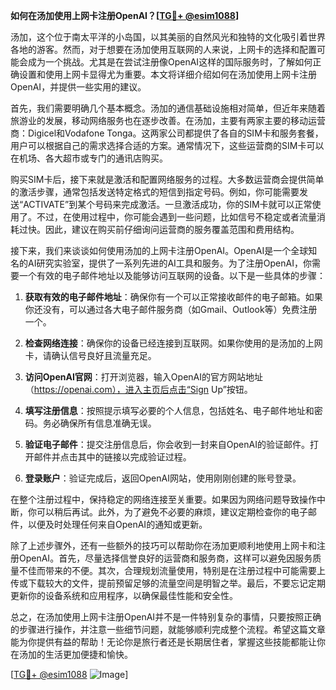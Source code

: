 **如何在汤加使用上网卡注册OpenAI？[[TG💪+ @esim1088](https://t.me/s/esim1088)]**

汤加，这个位于南太平洋的小岛国，以其美丽的自然风光和独特的文化吸引着世界各地的游客。然而，对于想要在汤加使用互联网的人来说，上网卡的选择和配置可能会成为一个挑战。尤其是在尝试注册像OpenAI这样的国际服务时，了解如何正确设置和使用上网卡显得尤为重要。本文将详细介绍如何在汤加使用上网卡注册OpenAI，并提供一些实用的建议。

首先，我们需要明确几个基本概念。汤加的通信基础设施相对简单，但近年来随着旅游业的发展，移动网络服务也在逐步改善。在汤加，主要有两家主要的移动运营商：Digicel和Vodafone Tonga。这两家公司都提供了各自的SIM卡和服务套餐，用户可以根据自己的需求选择合适的方案。通常情况下，这些运营商的SIM卡可以在机场、各大超市或专门的通讯店购买。

购买SIM卡后，接下来就是激活和配置网络服务的过程。大多数运营商会提供简单的激活步骤，通常包括发送特定格式的短信到指定号码。例如，你可能需要发送“ACTIVATE”到某个号码来完成激活。一旦激活成功，你的SIM卡就可以正常使用了。不过，在使用过程中，你可能会遇到一些问题，比如信号不稳定或者流量消耗过快。因此，建议在购买前仔细询问运营商的服务覆盖范围和费用结构。

接下来，我们来谈谈如何使用汤加的上网卡注册OpenAI。OpenAI是一个全球知名的AI研究实验室，提供了一系列先进的AI工具和服务。为了注册OpenAI，你需要一个有效的电子邮件地址以及能够访问互联网的设备。以下是一些具体的步骤：

1. **获取有效的电子邮件地址**：确保你有一个可以正常接收邮件的电子邮箱。如果你还没有，可以通过各大电子邮件服务商（如Gmail、Outlook等）免费注册一个。

2. **检查网络连接**：确保你的设备已经连接到互联网。如果你使用的是汤加的上网卡，请确认信号良好且流量充足。

3. **访问OpenAI官网**：打开浏览器，输入OpenAI的官方网站地址（https://openai.com），进入主页后点击“Sign Up”按钮。

4. **填写注册信息**：按照提示填写必要的个人信息，包括姓名、电子邮件地址和密码。务必确保所有信息准确无误。

5. **验证电子邮件**：提交注册信息后，你会收到一封来自OpenAI的验证邮件。打开邮件并点击其中的链接以完成验证过程。

6. **登录账户**：验证完成后，返回OpenAI网站，使用刚刚创建的账号登录。

在整个注册过程中，保持稳定的网络连接至关重要。如果因为网络问题导致操作中断，你可以稍后再试。此外，为了避免不必要的麻烦，建议定期检查你的电子邮件，以便及时处理任何来自OpenAI的通知或更新。

除了上述步骤外，还有一些额外的技巧可以帮助你在汤加更顺利地使用上网卡和注册OpenAI。首先，尽量选择信誉良好的运营商和服务商，这样可以避免因服务质量不佳而带来的不便。其次，合理规划流量使用，特别是在注册过程中可能需要上传或下载较大的文件，提前预留足够的流量空间是明智之举。最后，不要忘记定期更新你的设备系统和应用程序，以确保最佳性能和安全性。

总之，在汤加使用上网卡注册OpenAI并不是一件特别复杂的事情，只要按照正确的步骤进行操作，并注意一些细节问题，就能够顺利完成整个流程。希望这篇文章能为你提供有益的帮助！无论你是旅行者还是长期居住者，掌握这些技能都能让你在汤加的生活更加便捷和愉快。

[[TG💪+ @esim1088](https://t.me/s/esim1088) ![Image](https://i.postimg.cc/4NQfJmqS/Snipaste-2025-05-13-00-14-12.png)]